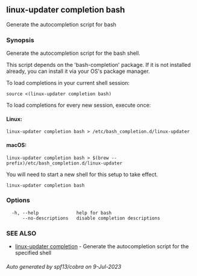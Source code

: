 ## linux-updater completion bash

Generate the autocompletion script for bash

### Synopsis

Generate the autocompletion script for the bash shell.

This script depends on the 'bash-completion' package.
If it is not installed already, you can install it via your OS's package manager.

To load completions in your current shell session:

	source <(linux-updater completion bash)

To load completions for every new session, execute once:

#### Linux:

	linux-updater completion bash > /etc/bash_completion.d/linux-updater

#### macOS:

	linux-updater completion bash > $(brew --prefix)/etc/bash_completion.d/linux-updater

You will need to start a new shell for this setup to take effect.


```
linux-updater completion bash
```

### Options

```
  -h, --help              help for bash
      --no-descriptions   disable completion descriptions
```

### SEE ALSO

* [linux-updater completion](linux-updater_completion.md)	 - Generate the autocompletion script for the specified shell

###### Auto generated by spf13/cobra on 9-Jul-2023
